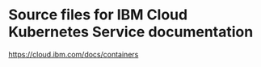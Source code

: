 # Source files for IBM Cloud Kubernetes Service documentation

https://cloud.ibm.com/docs/containers



